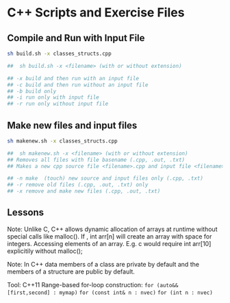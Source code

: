 # C++ Scripts and Exercise Files

## Compile and Run with Input File
```bash
sh build.sh -x classes_structs.cpp

##  sh build.sh -x <filename> (with or without extension)

## -x build and then run with an input file
## -c build and then run without an input file
## -b build only
## -i run only with input file
## -r run only without input file
```

## Make new files and input files
```bash
sh makenew.sh -x classes_structs.cpp

##  sh makenew.sh -x <filename> (with or without extension)
## Removes all files with file basename (.cpp, .out, .txt)
## Makes a new cpp source file <filename>.cpp and input file <filename>-input.txt

## -n make  (touch) new source and input files only (.cpp, .txt)
## -r remove old files (.cpp, .out, .txt) only
## -x remove and make new files (.cpp, .out, .txt)
```

## Lessons

Note: Unlike C, C++ allows dynamic allocation of arrays at runtime without special calls like malloc(). If , int arr[n] will create an array with space for  integers.
Accessing elements of an array.  E.g. c would require int arr[10] explicitily without malloc();

Note: In C++ data members of a class are private by default and the members of a structure are public by default.

Tool: C++11 Range-based for-loop construction:
```for (auto&& [first,second] : mymap)```
```for (const int& n : nvec)```
```for (int n : nvec)```